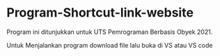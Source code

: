 # Program-Shortcut-link-website
Program ini ditunjukkan untuk UTS Pemrograman Berbasis Obyek 2021.


Untuk Menjalankan program download file lalu buka di VS atau VS code
